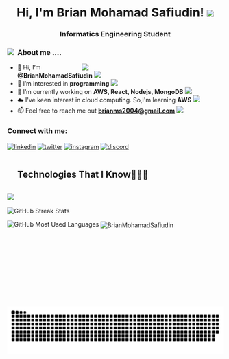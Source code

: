 <!---
BrianMohamadSafiudin/BrianMohamadSafiudin is a ✨ special ✨ repository because its `README.md` (this file) appears on your GitHub profile.
You can click the Preview link to take a look at your changes.
--->

<h1 align="center">
Hi, I'm Brian Mohamad Safiudin!
	<a href="https://github.com/Bouaskaoun" target="_self">
		<img src="https://media.giphy.com/media/hvRJCLFzcasrR4ia7z/giphy.gif" width="30">
	</a>
</h1>
<h3 align="center">Informatics Engineering Student</h3>

<h3> <picture><img src = "https://github.com/7oSkaaa/7oSkaaa/blob/main/Images/about_me.gif?raw=true" width = 50px></picture> &nbsp;About me .... </h3>

<picture> <img align="right" src="https://github.com/7oSkaaa/7oSkaaa/blob/main/Images/Right_Side.gif?raw=true" width = 330px></picture>

- 👋 Hi, I’m **@BrianMohamadSafiudin** <img src="https://media.giphy.com/media/qjqUcgIyRjsl2/giphy.gif" width="50" />
- 👀 I’m interested in **programming** <img src="https://media.giphy.com/media/qjqUcgIyRjsl2/giphy.gif" width="50" />
- 🔭 I’m currently working on **AWS, React, Nodejs, MongoDB** <img src="https://media.giphy.com/media/qjqUcgIyRjsl2/giphy.gif" width="50" />
- ☁️ I've keen interest in cloud computing. So,I'm learning **AWS** <img src="https://media.giphy.com/media/qjqUcgIyRjsl2/giphy.gif" width="50" />
- 📫 Feel free to reach me out **brianms2004@gmail.com** <img src="https://media.giphy.com/media/qjqUcgIyRjsl2/giphy.gif" width="50" />

<h3 align="left">Connect with me:</h3>
<p align="left">
<a href="https://www.linkedin.com/in/brianmohamadsafiudin/" target="blank"><img align="center" src="https://user-images.githubusercontent.com/88904952/234979284-68c11d7f-1acc-4f0c-ac78-044e1037d7b0.png" alt="linkedin" height="50" width="50" /></a>
<a href="https://twitter.com/BRIANMS08" target="blank"><img align="center" src="https://user-images.githubusercontent.com/88904952/234980676-61bfb021-ecc8-48f7-88e6-34c1b06c4a58.png" alt="twitter" height="50" width="50" /></a> 
<a href="https://www.instagram.com/briansafiudin/" target="blank"><img align="center" src="https://user-images.githubusercontent.com/88904952/234981169-2dd1e58f-4b7e-468c-8213-034ba62156c3.png" alt="instagram" height="50" width="50" /></a>
<a href="https://discordapp.com/users/436032895287689235" target="blank"><img align="center" src="https://user-images.githubusercontent.com/88904952/234982627-019fd336-6248-453c-9b05-97c13fd1d207.png" alt="discord" height="50" width="50" /></a> 
</p>

<div id="user-content-toc">
  <ul align="left">
    <summary><h2 style="display: inline-block">Technologies That I Know👨🏻‍💻</h2></summary>
  </ul>
</div>
<!--tech stack icons-->
<p align="left">
  <a href="https://skillicons.dev">
    <img src="https://skillicons.dev/icons?i=git,aws,bootstrap,c,cpp,css,discord,docker,figma,firebase,github,html,idea,java,js,kotlin,linux,mongodb,mysql,nextjs,nodejs,py,react,tailwind,ts,vscode&perline=13" />
  </a>
</p>

<img src="https://github-readme-streak-stats.herokuapp.com/?user=BrianMohamadSafiudin&theme=dark&date_format=j%20M%5B%20Y%5D&currStreakLabel=6FDA44&fire=6FDA44&ring=6FDA44" alt="GitHub Streak Stats" height="200" />

<p><img align="left" src="https://github-readme-stats.vercel.app/api/top-langs?username=BrianMohamadSafiudin&theme=algolia&show_icons=true&locale=en&layout=compact" alt="GitHub Most Used Languages" height="200" />

<p>&nbsp;<img align="center" src="https://github-readme-stats.vercel.app/api?username=BrianMohamadSafiudin&theme=algolia&show_icons=true&locale=en" alt="BrianMohamadSafiudin" /></p>
</p>
<div align="left">
  <img  src="https://github.com/1999AZZAR/1999AZZAR/blob/main/resources/img/grid-snake.svg"
       alt="snake" /></a>
</div>
